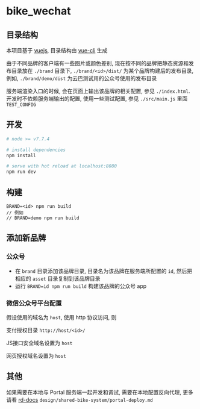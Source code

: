 # bike_wechat

## 目录结构  
本项目基于 [vuejs](https://vuejs.org), 目录结构由 [vue-cli](https://github.com/vuejs/vue-cli) 生成

由于不同品牌的客户端有一些图片或颜色差别, 现在按不同的品牌把静态资源和发布目录放在 `./brand` 目录下, `./brand/<id>/dist/` 为某个品牌构建后的发布目录, 例如, `./brand/demo/dist` 为云巴测试用的公众号使用的发布目录

服务端渲染入口的时候, 会在页面上输出该品牌的相关配置, 参见 `./index.html`.  
开发时不依赖服务端输出的配置, 使用一些测试配置, 参见 `./src/main.js` 里面 `TEST_CONFIG`

## 开发

``` bash
# node >= v7.7.4

# install dependencies
npm install

# serve with hot reload at localhost:8080
npm run dev
```

## 构建 
```
BRAND=<id> npm run build
// 例如 
// BRAND=demo npm run build

```

## 添加新品牌

### 公众号  
* 在 `brand` 目录添加该品牌目录, 目录名为该品牌在服务端所配置的 `id`,  然后把相应的 `asset` 目录复制到该品牌目录  
* 运行 `BRAND=id npm run build` 构建该品牌的公众号 app  


### 微信公众号平台配置  
假设使用的域名为 `host`, 使用 http 协议访问, 则  

支付授权目录
`http://host/<id>/`

JS接口安全域名设置为
`host`

网页授权域名设置为
`host`

## 其他 
如果需要在本地与 Portal 服务端一起开发和调试, 需要在本地配置反向代理, 更多请看 [rd-docs](https://bitbucket.org/msgbus/rd-docs) `design/shared-bike-system/portal-deploy.md`